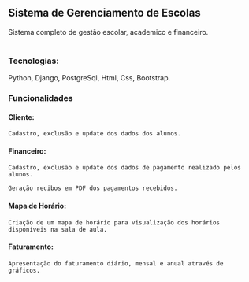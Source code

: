 <h2>Sistema de Gerenciamento de Escolas</h2>

Sistema completo de gestão escolar, academico e financeiro.
<br>
<br>
<h3>Tecnologias: </h3>
Python, Django, PostgreSql, Html, Css, Bootstrap.</h3>

<br>
<h3>Funcionalidades</h3>
<h4>Cliente:</h3>

`Cadastro, exclusão e update dos dados dos alunos.`

<h4>Financeiro:</h3>

`Cadastro, exclusão e update dos dados de pagamento realizado pelos alunos.`

`Geração recibos em PDF dos pagamentos recebidos.`

<h4>Mapa de Horário:</h3>

`Criação de um mapa de horário para visualização dos horários disponíveis na sala de aula.`

<h4>Faturamento:</h3>

`Apresentação do faturamento diário, mensal e anual através de gráficos.`
<br>




